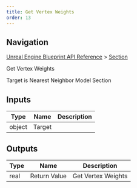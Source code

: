```yaml
---
title: Get Vertex Weights
order: 13
---
```

## Navigation

[Unreal Engine Blueprint API Reference](https://dev.epicgames.com/documentation/en-us/unreal-engine/BlueprintAPI) > [Section](https://dev.epicgames.com/documentation/en-us/unreal-engine/BlueprintAPI/Section)

Get Vertex Weights

Target is Nearest Neighbor Model Section

## Inputs

| Type | Name | Description |
| --- | --- | --- |
| object | Target |  |

## Outputs

| Type | Name | Description |
| --- | --- | --- |
| real | Return Value | Get Vertex Weights |
